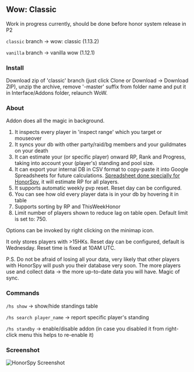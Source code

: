 ## Wow: Classic
Work in progress currently, should be done before honor system release in P2

`classic` branch -> wow: classic (1.13.2)

`vanilla` branch -> vanilla wow (1.12.1)

### Install
Download zip of 'classic' branch (just click Clone or Download -> Download ZIP), unzip the archive, remove '-master' suffix from folder name and put it in Interface/Addons folder, relaunch WoW.

### About
Addon does all the magic in background.

1. It inspects every player in 'inspect range' which you target or mouseover
2. It syncs your db with other party/raid/bg members and your guildmates on your death
3. It can estimate your (or specific player) onward RP, Rank and Progress, taking into account your (player's) standing and pool size.
3. It can export your internal DB in CSV format to copy-paste it into Google Spreadsheets for future calculations. [Spreadsheet done specially for HonorSpy](https://docs.google.com/spreadsheets/d/1OvZ7PRhrFjRn8IoH8HIPwHfRDEq50uO64YLCsSsjBQc/edit#gid=2113352865), it will estimate RP for all players.
4. It supports automatic weekly pvp reset. Reset day can be configured.
5. You can see how old every player data is in your db by hovering it in table
6. Supports sorting by RP and ThisWeekHonor
7. Limit number of players shown to reduce lag on table open. Default limit is set to: 750.

Options can be invoked by right clicking on the minimap icon.

It only stores players with >15HKs.
Reset day can be configured, default is Wednesday. Reset time is fixed at 10AM UTC.

P.S. Do not be afraid of losing all your data, very likely that other players with HonorSpy will push you their database very soon. The more players use and collect data -> the more up-to-date data you will have. Magic of sync.

### Commands
`/hs show` -> show/hide standings table

`/hs search player_name` -> report specific player's standing

`/hs standby` -> enable/disable addon (in case you disabled it from right-click menu this helps to re-enable it)

### Screenshot

![HonorSpy Screenshot](https://habrastorage.org/files/31b/e92/f9e/31be92f9eb044a53b4eb642d0ca43bbc.png)